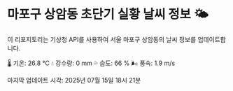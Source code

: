 
# 마포구 상암동 초단기 실황 날씨 정보 🌤️

이 리포지토리는 기상청 API를 사용하여 서울 마포구 상암동의 날씨 정보를 업데이트합니다. 

🌡️ 기온: 26.8 ℃
💧 강수량: 0 mm
💦 습도: 66 %
🌬️ 풍속: 1.9 m/s

마지막 업데이트 시각: 2025년 07월 15일 18시 21분    
